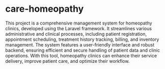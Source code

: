 # care-homeopathy
This project is a comprehensive management system for homeopathy clinics, developed using the Laravel framework. It streamlines various administrative and clinical processes, including patient registration, appointment scheduling, treatment history tracking, billing, and inventory management. The system features a user-friendly interface and robust backend, ensuring efficient and secure handling of patient data and clinic operations. With this tool, homeopathy clinics can enhance their service delivery, improve patient care, and optimize their workflow.
